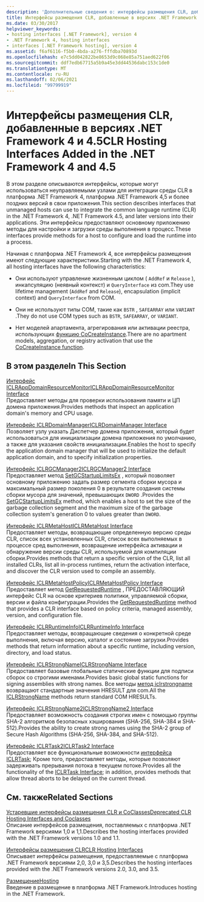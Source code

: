 ```yaml
---
description: 'Дополнительные сведения о: интерфейсы размещения CLR, добавленные в платформа .NET Framework 4 и 4,5'
title: Интерфейсы размещения CLR, добавленные в версиях .NET Framework 4 и 4.5
ms.date: 03/30/2017
helpviewer_keywords:
- hosting interfaces [.NET Framework], version 4
- .NET Framework 4, hosting interfaces
- interfaces [.NET Framework hosting], version 4
ms.assetid: f6af6116-f5b0-4bda-a276-fffdba70893d
ms.openlocfilehash: e7c5dd042822be8653d9c068e85a751aed622f06
ms.sourcegitcommit: ddf7edb67715a5b9a45e3dd44536dabc153c1de0
ms.translationtype: MT
ms.contentlocale: ru-RU
ms.lasthandoff: 02/06/2021
ms.locfileid: "99799919"
---
```

# <a name="clr-hosting-interfaces-added-in-the-net-framework-4-and-45"></a><span data-ttu-id="7628d-103">Интерфейсы размещения CLR, добавленные в версиях .NET Framework 4 и 4.5</span><span class="sxs-lookup"><span data-stu-id="7628d-103">CLR Hosting Interfaces Added in the .NET Framework 4 and 4.5</span></span>

<span data-ttu-id="7628d-104">В этом разделе описываются интерфейсы, которые могут использоваться неуправляемыми узлами для интеграции среды CLR в платформа .NET Framework 4, платформа .NET Framework 4,5 и более поздних версий в свои приложения.</span><span class="sxs-lookup"><span data-stu-id="7628d-104">This section describes interfaces that unmanaged hosts can use to integrate the common language runtime (CLR) in the .NET Framework 4, .NET Framework 4.5, and later versions into their applications.</span></span> <span data-ttu-id="7628d-105">Эти интерфейсы предоставляют основному приложению методы для настройки и загрузки среды выполнения в процесс.</span><span class="sxs-lookup"><span data-stu-id="7628d-105">These interfaces provide methods for a host to configure and load the runtime into a process.</span></span>  
  
 <span data-ttu-id="7628d-106">Начиная с платформа .NET Framework 4, все интерфейсы размещения имеют следующие характеристики.</span><span class="sxs-lookup"><span data-stu-id="7628d-106">Starting with the .NET Framework 4, all hosting interfaces have the following characteristics:</span></span>  
  
- <span data-ttu-id="7628d-107">Они используют управление жизненным циклом ( `AddRef` и `Release` ), инкапсуляцию (неявный контекст) и `QueryInterface` из com.</span><span class="sxs-lookup"><span data-stu-id="7628d-107">They use lifetime management (`AddRef` and `Release`), encapsulation (implicit context) and `QueryInterface` from COM.</span></span>  
  
- <span data-ttu-id="7628d-108">Они не используют типы COM, такие как `BSTR` , `SAFEARRAY` или `VARIANT` .</span><span class="sxs-lookup"><span data-stu-id="7628d-108">They do not use COM types such as `BSTR`, `SAFEARRAY`, or `VARIANT`.</span></span>  
  
- <span data-ttu-id="7628d-109">Нет моделей апартамента, агрегирования или активации реестра, использующих [функцию CoCreateInstance](/windows/win32/api/combaseapi/nf-combaseapi-cocreateinstance).</span><span class="sxs-lookup"><span data-stu-id="7628d-109">There are no apartment models, aggregation, or registry activation that use the [CoCreateInstance function](/windows/win32/api/combaseapi/nf-combaseapi-cocreateinstance).</span></span>  
  
## <a name="in-this-section"></a><span data-ttu-id="7628d-110">В этом разделе</span><span class="sxs-lookup"><span data-stu-id="7628d-110">In This Section</span></span>  

 [<span data-ttu-id="7628d-111">Интерфейс ICLRAppDomainResourceMonitor</span><span class="sxs-lookup"><span data-stu-id="7628d-111">ICLRAppDomainResourceMonitor Interface</span></span>](iclrappdomainresourcemonitor-interface.md)  
 <span data-ttu-id="7628d-112">Предоставляет методы для проверки использования памяти и ЦП домена приложения.</span><span class="sxs-lookup"><span data-stu-id="7628d-112">Provides methods that inspect an application domain's memory and CPU usage.</span></span>  
  
 [<span data-ttu-id="7628d-113">Интерфейс ICLRDomainManager</span><span class="sxs-lookup"><span data-stu-id="7628d-113">ICLRDomainManager Interface</span></span>](iclrdomainmanager-interface.md)  
 <span data-ttu-id="7628d-114">Позволяет узлу указать Диспетчер домена приложения, который будет использоваться для инициализации домена приложения по умолчанию, а также для указания свойств инициализации.</span><span class="sxs-lookup"><span data-stu-id="7628d-114">Enables the host to specify the application domain manager that will be used to initialize the default application domain, and to specify initialization properties.</span></span>  
  
 [<span data-ttu-id="7628d-115">Интерфейс ICLRGCManager2</span><span class="sxs-lookup"><span data-stu-id="7628d-115">ICLRGCManager2 Interface</span></span>](iclrgcmanager2-interface.md)  
 <span data-ttu-id="7628d-116">Предоставляет метод [SetGCStartupLimitsEx](iclrgcmanager2-setgcstartuplimitsex-method.md) , который позволяет основному приложению задать размер сегмента сборки мусора и максимальный размер поколения 0 в результате создания системы сборки мусора для значений, превышающих `DWORD` .</span><span class="sxs-lookup"><span data-stu-id="7628d-116">Provides the [SetGCStartupLimitsEx](iclrgcmanager2-setgcstartuplimitsex-method.md) method, which enables a host to set the size of the garbage collection segment and the maximum size of the garbage collection system's generation 0 to values greater than `DWORD`.</span></span>  
  
 [<span data-ttu-id="7628d-117">Интерфейс ICLRMetaHost</span><span class="sxs-lookup"><span data-stu-id="7628d-117">ICLRMetaHost Interface</span></span>](iclrmetahost-interface.md)  
 <span data-ttu-id="7628d-118">Предоставляет методы, возвращающие определенную версию среды CLR, список всех установленных CLR, список всех выполняемых в процессе сред выполнения, возвращение интерфейса активации и обнаружение версии среды CLR, используемой для компиляции сборки.</span><span class="sxs-lookup"><span data-stu-id="7628d-118">Provides methods that return a specific version of the CLR, list all installed CLRs, list all in-process runtimes, return the activation interface, and discover the CLR version used to compile an assembly.</span></span>  
  
 [<span data-ttu-id="7628d-119">Интерфейс ICLRMetaHostPolicy</span><span class="sxs-lookup"><span data-stu-id="7628d-119">ICLRMetaHostPolicy Interface</span></span>](iclrmetahostpolicy-interface.md)  
 <span data-ttu-id="7628d-120">Предоставляет метод [GetRequestedRuntime](iclrmetahostpolicy-getrequestedruntime-method.md) , ПРЕДОСТАВЛЯЮЩИЙ интерфейс CLR на основе критериев политики, управляемой сборки, версии и файла конфигурации.</span><span class="sxs-lookup"><span data-stu-id="7628d-120">Provides the [GetRequestedRuntime](iclrmetahostpolicy-getrequestedruntime-method.md) method that provides a CLR interface based on policy criteria, managed assembly, version, and configuration file.</span></span>  
  
 [<span data-ttu-id="7628d-121">Интерфейс ICLRRuntimeInfo</span><span class="sxs-lookup"><span data-stu-id="7628d-121">ICLRRuntimeInfo Interface</span></span>](iclrruntimeinfo-interface.md)  
 <span data-ttu-id="7628d-122">Предоставляет методы, возвращающие сведения о конкретной среде выполнения, включая версию, каталог и состояние загрузки.</span><span class="sxs-lookup"><span data-stu-id="7628d-122">Provides methods that return information about a specific runtime, including version, directory, and load status.</span></span>  
  
 [<span data-ttu-id="7628d-123">Интерфейс ICLRStrongName</span><span class="sxs-lookup"><span data-stu-id="7628d-123">ICLRStrongName Interface</span></span>](iclrstrongname-interface.md)  
 <span data-ttu-id="7628d-124">Предоставляет базовые глобальные статические функции для подписи сборок со строгими именами.</span><span class="sxs-lookup"><span data-stu-id="7628d-124">Provides basic global static functions for signing assemblies with strong names.</span></span> <span data-ttu-id="7628d-125">Все методы [метод iclrstrongname](iclrstrongname-interface.md) возвращают стандартные значения HRESULT для com.</span><span class="sxs-lookup"><span data-stu-id="7628d-125">All the [ICLRStrongName](iclrstrongname-interface.md) methods return standard COM HRESULTs.</span></span>  
  
 [<span data-ttu-id="7628d-126">Интерфейс ICLRStrongName2</span><span class="sxs-lookup"><span data-stu-id="7628d-126">ICLRStrongName2 Interface</span></span>](iclrstrongname2-interface.md)  
 <span data-ttu-id="7628d-127">Предоставляет возможность создания строгих имен с помощью группы SHA-2 алгоритмов безопасных хэширования (SHA-256, SHA-384 и SHA-512).</span><span class="sxs-lookup"><span data-stu-id="7628d-127">Provides the ability to create strong names using the SHA-2 group of Secure Hash Algorithms (SHA-256, SHA-384, and SHA-512).</span></span>  
  
 [<span data-ttu-id="7628d-128">Интерфейс ICLRTask2</span><span class="sxs-lookup"><span data-stu-id="7628d-128">ICLRTask2 Interface</span></span>](iclrtask2-interface.md)  
 <span data-ttu-id="7628d-129">Предоставляет все функциональные возможности [интерфейса ICLRTask](iclrtask-interface.md); Кроме того, предоставляет методы, которые позволяют задерживать прерывания потока в текущем потоке.</span><span class="sxs-lookup"><span data-stu-id="7628d-129">Provides all the functionality of the [ICLRTask Interface](iclrtask-interface.md); in addition, provides methods that allow thread aborts to be delayed on the current thread.</span></span>  
  
## <a name="related-sections"></a><span data-ttu-id="7628d-130">См. также</span><span class="sxs-lookup"><span data-stu-id="7628d-130">Related Sections</span></span>  

 [<span data-ttu-id="7628d-131">Устаревшие интерфейсы размещения CLR и CoClasses</span><span class="sxs-lookup"><span data-stu-id="7628d-131">Deprecated CLR Hosting Interfaces and Coclasses</span></span>](deprecated-clr-hosting-interfaces-and-coclasses.md)  
 <span data-ttu-id="7628d-132">Описание интерфейсов размещения, поставляемых с платформа .NET Framework версиями 1,0 и 1,1.</span><span class="sxs-lookup"><span data-stu-id="7628d-132">Describes the hosting interfaces provided with the .NET Framework versions 1.0 and 1.1.</span></span>  
  
 [<span data-ttu-id="7628d-133">Интерфейсы размещения CLR</span><span class="sxs-lookup"><span data-stu-id="7628d-133">CLR Hosting Interfaces</span></span>](clr-hosting-interfaces.md)  
 <span data-ttu-id="7628d-134">Описывает интерфейсы размещения, предоставляемые с платформа .NET Framework версиями 2,0, 3,0 и 3,5.</span><span class="sxs-lookup"><span data-stu-id="7628d-134">Describes the hosting interfaces provided with the .NET Framework versions 2.0, 3.0, and 3.5.</span></span>  
  
 [<span data-ttu-id="7628d-135">Размещение</span><span class="sxs-lookup"><span data-stu-id="7628d-135">Hosting</span></span>](index.md)  
 <span data-ttu-id="7628d-136">Введение в размещение в платформа .NET Framework.</span><span class="sxs-lookup"><span data-stu-id="7628d-136">Introduces hosting in the .NET Framework.</span></span>
